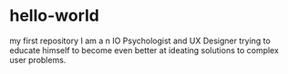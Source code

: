 # hello-world
my first repository 
I am a n IO Psychologist and UX Designer trying to educate himself to become even better at ideating solutions to complex user problems.
